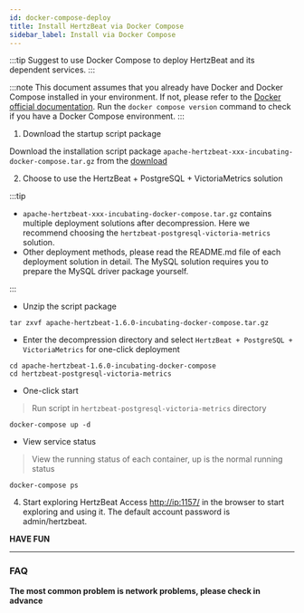 ```yaml
---
id: docker-compose-deploy
title: Install HertzBeat via Docker Compose 
sidebar_label: Install via Docker Compose
---
```


:::tip
Suggest to use Docker Compose to deploy HertzBeat and its dependent services.
:::

:::note
This document assumes that you already have Docker and Docker Compose installed in your environment. If not, please refer to the [Docker official documentation](https://docs.docker.com/compose/install/).
Run the `docker compose version` command to check if you have a Docker Compose environment.
:::

1. Download the startup script package

Download the installation script package `apache-hertzbeat-xxx-incubating-docker-compose.tar.gz` from the [download](https://github.com/apache/hertzbeat/releases/download/v1.6.0/apache-hertzbeat-1.6.0-incubating-docker-compose.tar.gz)

2. Choose to use the HertzBeat + PostgreSQL + VictoriaMetrics solution

:::tip

- `apache-hertzbeat-xxx-incubating-docker-compose.tar.gz` contains multiple deployment solutions after decompression. Here we recommend choosing the `hertzbeat-postgresql-victoria-metrics` solution.
- Other deployment methods, please read the README.md file of each deployment solution in detail. The MySQL solution requires you to prepare the MySQL driver package yourself.

:::

- Unzip the script package

```
tar zxvf apache-hertzbeat-1.6.0-incubating-docker-compose.tar.gz
```

- Enter the decompression directory and select `HertzBeat + PostgreSQL + VictoriaMetrics` for one-click deployment

```
cd apache-hertzbeat-1.6.0-incubating-docker-compose    
cd hertzbeat-postgresql-victoria-metrics
```

- One-click start

> Run script in `hertzbeat-postgresql-victoria-metrics` directory

```
docker-compose up -d
```

- View service status

> View the running status of each container, up is the normal running status

```
docker-compose ps
```

4. Start exploring HertzBeat
   Access <http://ip:1157/> in the browser to start exploring and using it. The default account password is admin/hertzbeat.

**HAVE FUN**

----

### FAQ

**The most common problem is network problems, please check in advance**
